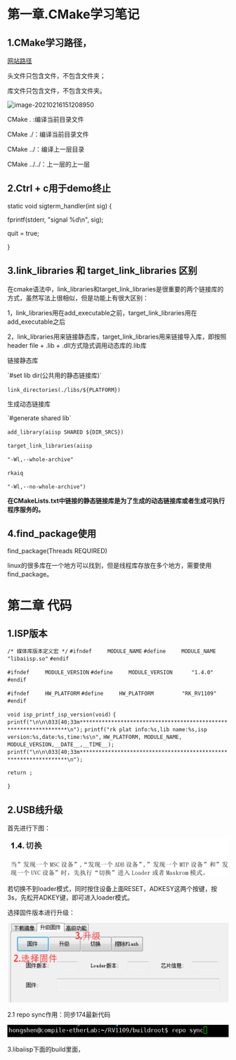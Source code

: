 # 第一章.CMake学习笔记

## 1.CMake学习路径，

[网站路径](https://www.jetbrains.com/help/clion/quick-cmake-tutorial.html#new-project)

头文件只包含文件，不包含文件夹；

库文件只包含文件，不包含文件夹。

![image-20210216151208950](D:\markdown\IMG\CMake_file)

CMake . :编译当前目录文件

CMake ./：编译当前目录文件

CMake ../：编译上一层目录

CMake ../../：上一层的上一层

## 2.Ctrl + c用于demo终止

static void sigterm_handler(int sig) {

 fprintf(stderr, "signal %d\n", sig);

 quit = true;

}

## 3.link_libraries 和 target_link_libraries 区别

在cmake语法中，link_libraries和target_link_libraries是很重要的两个链接库的方式，虽然写法上很相似，但是功能上有很大区别：

1，link_libraries用在add_executable之前，target_link_libraries用在add_executable之后

2，link_libraries用来链接静态库，target_link_libraries用来链接导入库，即按照header file + .lib + .dll方式隐式调用动态库的.lib库

链接静态库

\`#set lib dir(公共用的静态链接库)`

`link_directories(./libs/${PLATFORM})`

生成动态链接库

\`#generate shared lib`

`add_library(aiisp SHARED ${DIR_SRCS})`

`target_link_libraries(aiisp` 

 `"-Wl,--whole-archive"`

 `rkaiq`

 `"-Wl,--no-whole-archive")`

**在CMakeLists.txt中链接的静态链接库是为了生成的动态链接库或者生成可执行程序服务的。**

## 4.find_package使用

find_package(Threads REQUIRED)

linux的很多库在一个地方可以找到，但是线程库存放在多个地方，需要使用find_package。

# 第二章 代码

## 1.ISP版本

`/* 媒体库版本定义宏 */`
`#ifndef     MODULE_NAME`
`#define     MODULE_NAME         "libaiisp.so"`
`#endif`

`#ifndef     MODULE_VERSION`
`#define     MODULE_VERSION      "1.4.0"`
`#endif`

`#ifndef     HW_PLATFORM`
`#define     HW_PLATFORM         "RK_RV1109"`
`#endif`

`void isp_printf_isp_version(void)`
`{`
    `printf("\n\n\033[40;33m******************************************************************\n");`
    `printf("rk plat info:%s,lib name:%s,isp version:%s,date:%s,time:%s\n",`
        `HW_PLATFORM, MODULE_NAME, MODULE_VERSION,__DATE__,__TIME__);`
    `printf("\n\n\033[40;33m******************************************************************\n");`

    return ;

`}`

## 2.USB线升级

首先进行下图：

![image-20210218154007183](IMG/adb%E5%8D%87%E7%BA%A7.png)

若切换不到loader模式，同时按住设备上面RESET，ADKESY这两个按键，按3s，先松开ADKEY键，即可进入loader模式。

选择固件版本进行升级：

![image-20210218154125145](IMG/image-20210218154125145.png)

2.1 repo sync作用：同步174最新代码

![image-20210218172311639](IMG/image-20210218172311639.png)



3.libaiisp下面的build里面，